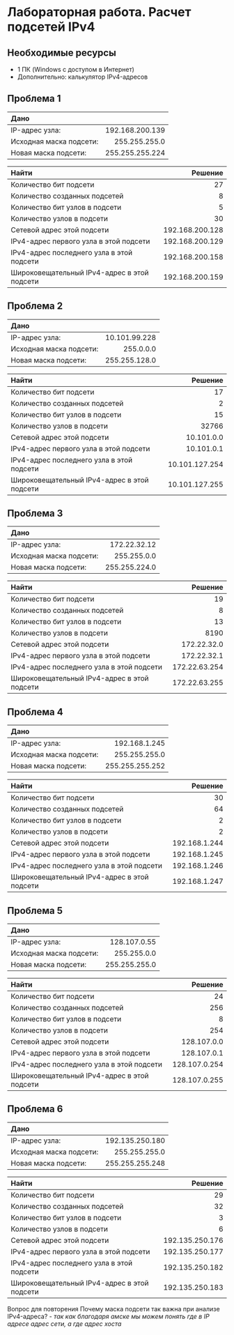 # Лабораторная работа. Расчет подсетей IPv4

##	Необходимые ресурсы

* 1 ПК (Windows с доступом в Интернет)
* Дополнительно: калькулятор IPv4-адресов

 
## Проблема 1

|Дано||
|:----------------|---------------:|
|IP-адрес узла:|192.168.200.139|
|Исходная маска подсети:|255.255.255.0|
|Новая маска подсети:|255.255.255.224|

|Найти|Решение|
|:----------------|---------------:|
|Количество бит подсети|27|
|Количество созданных подсетей|8|
|Количество бит узлов в подсети|5|
|Количество узлов в подсети|30|
|Сетевой адрес этой подсети|192.168.200.128|
|IPv4-адрес первого узла в этой подсети|192.168.200.129|
|IPv4-адрес последнего узла в этой подсети|192.168.200.158|
|Широковещательный IPv4-адрес в этой подсети|192.168.200.159|

## Проблема 2

|Дано||
|:----------------|---------------:|
|IP-адрес узла:|10.101.99.228|
|Исходная маска подсети:|255.0.0.0|
|Новая маска подсети:|255.255.128.0|

|Найти|Решение|
|:----------------|---------------:|
|Количество бит подсети|17|
|Количество созданных подсетей|2|
|Количество бит узлов в подсети|15|
|Количество узлов в подсети|32766|
|Сетевой адрес этой подсети|10.101.0.0|
|IPv4-адрес первого узла в этой подсети|10.101.0.1|
|IPv4-адрес последнего узла в этой подсети|10.101.127.254|
|Широковещательный IPv4-адрес в этой подсети|10.101.127.255|

## Проблема 3

|Дано||
|:----------------|---------------:|
|IP-адрес узла:|172.22.32.12|
|Исходная маска подсети:|255.255.0.0|
|Новая маска подсети:|255.255.224.0|

|Найти|Решение|
|:----------------|---------------:|
|Количество бит подсети|19|
|Количество созданных подсетей|8|
|Количество бит узлов в подсети|13|
|Количество узлов в подсети|8190|
|Сетевой адрес этой подсети|172.22.32.0|
|IPv4-адрес первого узла в этой подсети|172.22.32.1|
|IPv4-адрес последнего узла в этой подсети|172.22.63.254|
|Широковещательный IPv4-адрес в этой подсети|172.22.63.255|

## Проблема 4

|Дано||
|:----------------|---------------:|
|IP-адрес узла:|192.168.1.245|
|Исходная маска подсети:|255.255.255.0|
|Новая маска подсети:|255.255.255.252|

|Найти|Решение|
|:----------------|---------------:|
|Количество бит подсети|30|
|Количество созданных подсетей|64|
|Количество бит узлов в подсети|2|
|Количество узлов в подсети|2|
|Сетевой адрес этой подсети|192.168.1.244|
|IPv4-адрес первого узла в этой подсети|192.168.1.245|
|IPv4-адрес последнего узла в этой подсети|192.168.1.246|
|Широковещательный IPv4-адрес в этой подсети|192.168.1.247|

## Проблема 5

|Дано||
|:----------------|---------------:|
|IP-адрес узла:|128.107.0.55|
|Исходная маска подсети:|255.255.0.0|
|Новая маска подсети:|255.255.255.0|

|Найти|Решение|
|:----------------|---------------:|
|Количество бит подсети|24|
|Количество созданных подсетей|256|
|Количество бит узлов в подсети|8|
|Количество узлов в подсети|254|
|Сетевой адрес этой подсети|128.107.0.0|
|IPv4-адрес первого узла в этой подсети|128.107.0.1|
|IPv4-адрес последнего узла в этой подсети|128.107.0.254|
|Широковещательный IPv4-адрес в этой подсети|128.107.0.255 |

## Проблема 6

|Дано||
|:----------------|---------------:|
|IP-адрес узла:|192.135.250.180|
|Исходная маска подсети:|255.255.255.0|
|Новая маска подсети:|255.255.255.248|

|Найти|Решение|
|:----------------|---------------:|
|Количество бит подсети|29|
|Количество созданных подсетей|32|
|Количество бит узлов в подсети|3|
|Количество узлов в подсети|6|
|Сетевой адрес этой подсети|192.135.250.176|
|IPv4-адрес первого узла в этой подсети|192.135.250.177|
|IPv4-адрес последнего узла в этой подсети|192.135.250.182|
|Широковещательный IPv4-адрес в этой подсети|192.135.250.183|

Вопрос для повторения
Почему маска подсети так важна при анализе IPv4-адреса? - *так как благодаря амске мы можем понять где в IP адресе адрес сети, а где адрес хоста*
